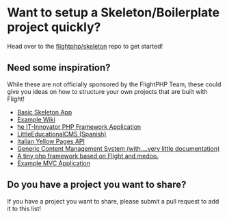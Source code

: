 # Want to setup a Skeleton/Boilerplate project quickly?

Head over to the [flightphp/skeleton](https://github.com/flightphp/skeleton) repo to get started!

## Need some inspiration?

While these are not officially sponsored by the FlightPHP Team, these could give you ideas on how to structure your own projects that are built with Flight!

- [Basic Skeleton App](https://github.com/markhughes/flight-skeleton)
- [Example Wiki](https://github.com/Skayo/FlightWiki)
- [he IT-Innovator PHP Framework Application](https://github.com/itinnovator/myphp-app)
- [LittleEducationalCMS (Spanish)](https://github.com/casgin/LittleEducationalCMS)
- [Italian Yellow Pages API](https://github.com/chiccomagnus/PGAPI)
- [Generic Content Management System (with....very little documentation)](https://github.com/recepuncu/cms)
- [A tiny php framework based on Flight and medoo.](https://github.com/ycrao/tinyme)
- [Example MVC Application](https://github.com/paddypei/Flight-MVC)

## Do you have a project you want to share?

If you have a project you want to share, please submit a pull request to add it to this list!